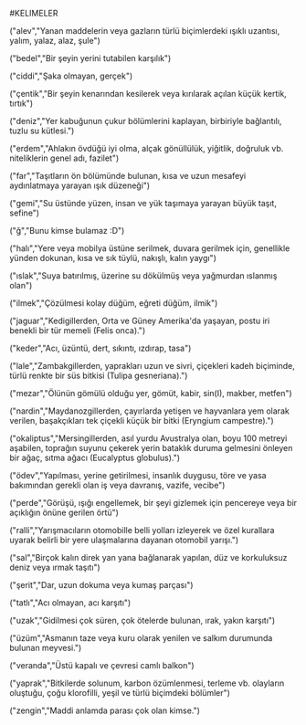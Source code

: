 #KELIMELER

("alev","Yanan maddelerin veya gazların türlü biçimlerdeki ışıklı uzantısı, yalım, yalaz, alaz, şule")

("bedel","Bir şeyin yerini tutabilen karşılık")

("ciddi","Şaka olmayan, gerçek")

("çentik","Bir şeyin kenarından kesilerek veya kırılarak açılan küçük kertik, tırtık")

("deniz","Yer kabuğunun çukur bölümlerini kaplayan, birbiriyle bağlantılı, tuzlu su kütlesi.")

("erdem","Ahlakın övdüğü iyi olma, alçak gönüllülük, yiğitlik, doğruluk vb. niteliklerin genel adı, fazilet")

("far","Taşıtların ön bölümünde bulunan, kısa ve uzun mesafeyi aydınlatmaya yarayan ışık düzeneği")

("gemi","Su üstünde yüzen, insan ve yük taşımaya yarayan büyük taşıt, sefine")

("ğ","Bunu kimse bulamaz :D")

("halı","Yere veya mobilya üstüne serilmek, duvara gerilmek için, genellikle yünden dokunan, kısa ve sık tüylü, nakışlı, kalın yaygı")

("ıslak","Suya batırılmış, üzerine su dökülmüş veya yağmurdan ıslanmış olan")

("ilmek","Çözülmesi kolay düğüm, eğreti düğüm, ilmik")

("jaguar","Kedigillerden, Orta ve Güney Amerika'da yaşayan, postu iri benekli bir tür memeli (Felis onca).")

("keder","Acı, üzüntü, dert, sıkıntı, ızdırap, tasa")

("lale","Zambakgillerden, yaprakları uzun ve sivri, çiçekleri kadeh biçiminde, türlü renkte bir süs bitkisi (Tulipa gesneriana).")

("mezar","Ölünün gömülü olduğu yer, gömüt, kabir, sin(I), makber, metfen")

("nardin","Maydanozgillerden, çayırlarda yetişen ve hayvanlara yem olarak verilen, başakçıkları tek çiçekli küçük bir bitki (Eryngium campestre).")

("okaliptus","Mersingillerden, asıl yurdu Avustralya olan, boyu 100 metreyi aşabilen, toprağın suyunu çekerek yerin bataklık duruma gelmesini önleyen bir ağaç, sıtma ağacı (Eucalyptus globulus).")

("ödev","Yapılması, yerine getirilmesi, insanlık duygusu, töre ve yasa bakımından gerekli olan iş veya davranış, vazife, vecibe")

("perde","Görüşü, ışığı engellemek, bir şeyi gizlemek için pencereye veya bir açıklığın önüne gerilen örtü")

("ralli","Yarışmacıların otomobille belli yolları izleyerek ve özel kurallara uyarak belirli bir yere ulaşmalarına dayanan otomobil yarışı.")

("sal","Birçok kalın direk yan yana bağlanarak yapılan, düz ve korkuluksuz deniz veya ırmak taşıtı")

("şerit","Dar, uzun dokuma veya kumaş parçası")

("tatlı","Acı olmayan, acı karşıtı")

("uzak","Gidilmesi çok süren, çok ötelerde bulunan, ırak, yakın karşıtı")

("üzüm","Asmanın taze veya kuru olarak yenilen ve salkım durumunda bulunan meyvesi.")

("veranda","Üstü kapalı ve çevresi camlı balkon")

("yaprak","Bitkilerde solunum, karbon özümlenmesi, terleme vb. olayların oluştuğu, çoğu klorofilli, yeşil ve türlü biçimdeki bölümler")

("zengin","Maddi anlamda parası çok olan kimse.")
